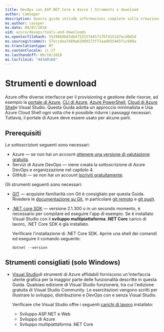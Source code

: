```yaml
---
title: DevOps con ASP.NET Core e Azure | Strumenti e download
author: CamSoper
description: Questa guida include informazioni complete sulla creazione di una pipeline DevOps per un'app ASP.NET Core ospitata in Azure.
ms.author: casoper
ms.date: 08/07/2018
uid: azure/devops/tools-and-downloads
ms.openlocfilehash: 5529068b83db475315784571fbf4151d7ecd0d5d
ms.sourcegitcommit: 57eccdea7d89a62989272f71aad655465f1c600a
ms.translationtype: MT
ms.contentlocale: it-IT
ms.lasthandoff: 09/10/2018
ms.locfileid: "44340160"
---
```

# <a name="tools-and-downloads"></a>Strumenti e download

Azure offre diverse interfacce per il provisioning e gestione delle risorse, ad esempio la [portale di Azure](https://portal.azure.com), [CLI di Azure](https://docs.microsoft.com/cli/azure/), [Azure PowerShell](https://docs.microsoft.com/powershell/azure/overview), [Cloud di Azure Shell](https://shell.azure.com/bash)e Visual Studio. Questa Guida adotta un approccio minimalista e Usa Azure Cloud Shell ogni volta che è possibile ridurre i passaggi necessari. Tuttavia, il portale di Azure deve essere usato per alcune parti.

## <a name="prerequisites"></a>Prerequisiti

Le sottoscrizioni seguenti sono necessari:

* Azure &mdash; se non hai un account [ottenere una versione di valutazione gratuita](https://azure.microsoft.com/free/).
* Servizi di Azure DevOps &mdash; viene creata la sottoscrizione di Azure DevOps e organizzazione nel capitolo 4.
* GitHub &mdash; se non hai un account [Iscriviti gratuitamente](https://github.com/join).

Gli strumenti seguenti sono necessari:

* [GIT](https://git-scm.com/downloads) &mdash; acquisire familiarità con Git è consigliato per questa Guida. Rivedere le [documentazione su Git](https://git-scm.com/doc), in particolare [git remoto](https://git-scm.com/docs/git-remote) e [git push](https://git-scm.com/docs/git-push).
* [.NET core SDK](https://www.microsoft.com/net/download/) &mdash; versione 2.1.300 o in un secondo momento, è necessario per compilare ed eseguire l'app di esempio. Se è installato Visual Studio con il **sviluppo multipiattaforma .NET Core** carico di lavoro, .NET Core SDK è già installato.

    Verificare l'installazione di .NET Core SDK. Aprire una shell dei comandi ed eseguire il comando seguente:

    ```console
    dotnet --version
    ```

## <a name="recommended-tools-windows-only"></a>Strumenti consigliati (solo Windows)

* [Visual Studio](https://www.visualstudio.com/)di strumenti di Azure affidabili forniscono un'interfaccia utente grafica per la maggior parte delle funzionalità descritte in questa Guida. Qualsiasi edizione di Visual Studio funzionerà, tra cui l'edizione gratuita di Visual Studio Community. Le esercitazioni vengono scritti per illustrare lo sviluppo, distribuzione e DevOps con e senza Visual Studio.

  Verificare che Visual Studio offre i seguenti [carichi di lavoro](https://docs.microsoft.com/visualstudio/install/modify-visual-studio) installato:

  * Sviluppo ASP.NET e Web
  * Sviluppo di Azure
  * Sviluppo multipiattaforma .NET Core
